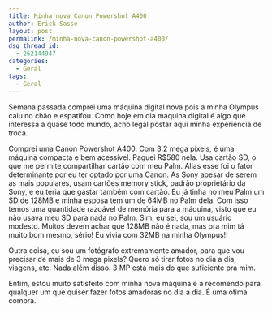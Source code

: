 ```yaml
---
title: Minha nova Canon Powershot A400
author: Erick Sasse
layout: post
permalink: /minha-nova-canon-powershot-a400/
dsq_thread_id:
  - 262144947
categories:
  - Geral
tags:
  - Geral
---
```

Semana passada comprei uma m&aacute;quina digital nova pois a minha Olympus caiu no ch&atilde;o e espatifou. Como hoje em dia m&aacute;quina digital &eacute; algo que interessa a quase todo mundo, acho legal postar aqui minha experi&ecirc;ncia de troca. 

Comprei uma Canon Powershot A400. Com 3.2 mega pixels, &eacute; uma m&aacute;quina compacta e bem acess&iacute;vel. Paguei R$580 nela. Usa cart&atilde;o SD, o que me permite compartilhar cart&atilde;o com meu Palm. Alias esse foi o fator determinante por eu ter optado por uma Canon. As Sony apesar de serem as mais populares, usam cart&otilde;es memory stick, padr&atilde;o propriet&aacute;rio da Sony, e eu teria que gastar tamb&eacute;m com cart&atilde;o. Eu j&aacute; tinha no meu Palm um SD de 128MB e minha esposa tem um de 64MB no Palm dela. Com isso temos uma quantidade razo&aacute;vel de mem&oacute;ria para a m&aacute;quina, visto que eu n&atilde;o usava meu SD para nada no Palm. Sim, eu sei, sou um usu&aacute;rio modesto. Muitos devem achar que 128MB n&atilde;o &eacute; nada, mas pra mim t&aacute; muito bom mesmo, s&eacute;rio! Eu vivia com 32MB na minha Olympus!!

Outra coisa, eu sou um fot&oacute;grafo extremamente amador, para que vou precisar de mais de 3 mega pixels? Quero s&oacute; tirar fotos no dia a dia, viagens, etc. Nada al&eacute;m disso. 3 MP est&aacute; mais do que suficiente pra mim.

Enfim, estou muito satisfeito com minha nova m&aacute;quina e a recomendo para qualquer um que quiser fazer fotos amadoras no dia a dia. &Eacute; uma &oacute;tima compra.